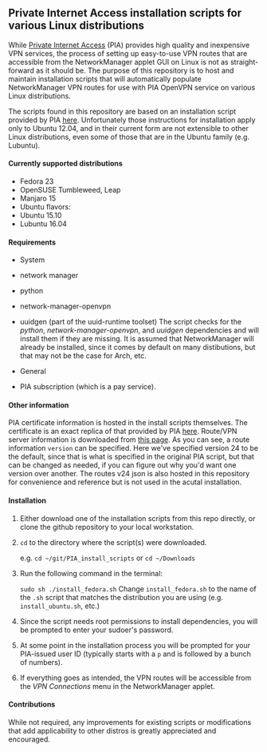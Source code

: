 ## Private Internet Access installation scripts for various Linux distributions

While [Private Internet Access](https://www.privateinternetaccess.com/) (PIA) provides high quality and inexpensive VPN services, the process of setting up easy-to-use VPN routes that are accessible from the NetworkManager applet GUI on Linux is not as straight-forward as it should be. The purpose of this repository is to host and maintain installation scripts that will automatically populate NetworkManager VPN routes for use with PIA OpenVPN service on various Linux distributions.

The scripts found in this repository are based on an installation script provided by PIA [here](https://www.privateinternetaccess.com/pages/client-support/ubuntu-openvpn). Unfortunately those instructions for installation apply only to Ubuntu 12.04, and in their current form are not extensible to other Linux distributions, even some of those that are in the Ubuntu family (e.g. Lubuntu).

#### Currently supported distributions
* Fedora 23
* OpenSUSE Tumbleweed, Leap
* Manjaro 15
* Ubuntu flavors:
 * Ubuntu 15.10
 * Lubuntu 16.04

#### Requirements
* System
 * network manager
 * python
 * network-manager-openvpn
 * uuidgen (part of the uuid-runtime toolset)
The script checks for the *python*, *network-manager-openvpn*, and *uuidgen* dependencies and will install them if they are missing. It is assumed that NetworkManager will already be installed, since it comes by default on many distibutions, but that may not be the case for Arch, etc.

* General
 * PIA subscription (which is a pay service).

#### Other information
PIA certificate information is hosted in the install scripts themselves. The certificate is an exact replica of that provided by PIA [here](https://www.privateinternetaccess.com/installer/install_ubuntu.sh).
Route/VPN server information is downloaded from [this page](https://www.privateinternetaccess.com/vpninfo/servers?version=24). As you can see, a route information `version` can be specified. Here we've specified version 24 to be the default, since that is what is specified in the original PIA script, but that can be changed as needed, if you can figure out why you'd want one version over another. The routes v24 json is also hosted in this repository for convenience and reference but is not used in the acutal installation.

#### Installation
1. Either download one of the installation scripts from this repo directly, or clone the github repository to your local workstation.
2. `cd` to the directory where the script(s) were downloaded.   

   e.g. `cd ~/git/PIA_install_scripts` or `cd ~/Downloads`
   
3. Run the following command in the terminal:

   `sudo sh ./install_fedora.sh`
   Change `install_fedora.sh` to the name of the `.sh` script that matches the distribution you are using (e.g. `install_ubuntu.sh`, etc.) 
   
4. Since the script needs root permissions to install dependencies, you will be prompted to enter your sudoer's password. 
5. At some point in the installation process you will be prompted for your PIA-issued user ID (typically starts with a `p` and is followed by a bunch of numbers).
6. If everything goes as intended, the VPN routes will be accessible from the *VPN Connections* menu in the NetworkManager applet.

#### Contributions
While not required, any improvements for existing scripts or modifications that add applicability to other distros is greatly appreciated and encouraged.
